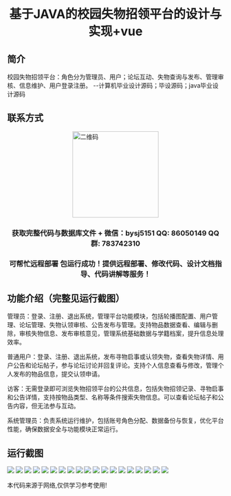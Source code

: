 <p><h1 align="center">基于JAVA的校园失物招领平台的设计与实现+vue</h1></p>

## 简介
校园失物招领平台：角色分为管理员、用户；论坛互动、失物查询与发布、管理审核、信息维护、用户登录注册。    --计算机毕业设计源码；毕设源码；java毕业设计源码


## 联系方式
<img src="https://bs-1329754181.cos.ap-shanghai.myqcloud.com/wx.jpg" alt="二维码" style="display: block; margin: 0 auto;" width="200px">
<p><h3 align="center">获取完整代码与数据库文件 + 微信：bysj5151 QQ: 86050149 QQ群: 783742310</h3></p>
<p><h3 align="center">可帮忙远程部署 包运行成功！提供远程部署、修改代码、设计文档指导、代码讲解等服务！</h3></p>

## 功能介绍（完整见运行截图）
管理员：登录、注册、退出系统，管理平台功能模块，包括轮播图配置、用户管理、论坛管理、失物认领审核、公告发布与管理。支持物品数据查看、编辑与删除，审核失物信息、发布审核意见，管理系统基础数据与学籍档案，提升信息处理效率。

普通用户：登录、注册、退出系统，发布寻物启事或认领失物，查看失物详情、用户公告和论坛帖子，参与论坛讨论并回复评论。支持个人信息查看与修改，管理个人发布的物品信息，提交认领申请。

访客：无需登录即可浏览失物招领平台的公共信息，包括失物招领记录、寻物启事和公告详情，支持按物品类型、名称等条件搜索失物信息。可以查看论坛帖子和公告内容，但无法参与互动。

系统管理员：负责系统运行维护，包括账号角色分配、数据备份与恢复，优化平台性能，确保数据安全与功能模块正常运行。


## 运行截图
![](https://bs-1329754181.cos.ap-shanghai.myqcloud.com/ssm/CampusLostAndFoundPlatform/img/001.jpg)
![](https://bs-1329754181.cos.ap-shanghai.myqcloud.com/ssm/CampusLostAndFoundPlatform/img/002.jpg)
![](https://bs-1329754181.cos.ap-shanghai.myqcloud.com/ssm/CampusLostAndFoundPlatform/img/003.jpg)
![](https://bs-1329754181.cos.ap-shanghai.myqcloud.com/ssm/CampusLostAndFoundPlatform/img/004.jpg)
![](https://bs-1329754181.cos.ap-shanghai.myqcloud.com/ssm/CampusLostAndFoundPlatform/img/005.jpg)
![](https://bs-1329754181.cos.ap-shanghai.myqcloud.com/ssm/CampusLostAndFoundPlatform/img/006.jpg)
![](https://bs-1329754181.cos.ap-shanghai.myqcloud.com/ssm/CampusLostAndFoundPlatform/img/007.jpg)
![](https://bs-1329754181.cos.ap-shanghai.myqcloud.com/ssm/CampusLostAndFoundPlatform/img/008.jpg)
![](https://bs-1329754181.cos.ap-shanghai.myqcloud.com/ssm/CampusLostAndFoundPlatform/img/009.jpg)
![](https://bs-1329754181.cos.ap-shanghai.myqcloud.com/ssm/CampusLostAndFoundPlatform/img/010.jpg)
![](https://bs-1329754181.cos.ap-shanghai.myqcloud.com/ssm/CampusLostAndFoundPlatform/img/011.jpg)
![](https://bs-1329754181.cos.ap-shanghai.myqcloud.com/ssm/CampusLostAndFoundPlatform/img/012.jpg)
![](https://bs-1329754181.cos.ap-shanghai.myqcloud.com/ssm/CampusLostAndFoundPlatform/img/013.jpg)
![](https://bs-1329754181.cos.ap-shanghai.myqcloud.com/ssm/CampusLostAndFoundPlatform/img/014.jpg)
![](https://bs-1329754181.cos.ap-shanghai.myqcloud.com/ssm/CampusLostAndFoundPlatform/img/015.jpg)
![](https://bs-1329754181.cos.ap-shanghai.myqcloud.com/ssm/CampusLostAndFoundPlatform/img/016.jpg)
![](https://bs-1329754181.cos.ap-shanghai.myqcloud.com/ssm/CampusLostAndFoundPlatform/img/017.jpg)
![](https://bs-1329754181.cos.ap-shanghai.myqcloud.com/ssm/CampusLostAndFoundPlatform/img/018.jpg)
![](https://bs-1329754181.cos.ap-shanghai.myqcloud.com/ssm/CampusLostAndFoundPlatform/img/019.jpg)

<p>本代码来源于网络,仅供学习参考使用!</p>
